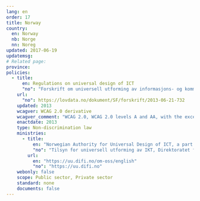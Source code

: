 ```yaml
---
lang: en
order: 17
title: Norway
country:
  en: Norway
  nb: Norge
  nn: Noreg
updated: 2017-06-19
updatemsg:
# Related page:
province:
policies:
  - title:
      en: Regulations on universal design of ICT
      "no": "Forskrift om universell utforming av informasjons- og kommunikasjonsteknologiske (IKT)-løsninger "
    url:
      "no": https://lovdata.no/dokument/SF/forskrift/2013-06-21-732
    updated: 2013
    wcagver: WCAG 2.0 derivative
    wcagver_comment: "WCAG 2.0, WCAG 2.0 levels A and AA, with the exception of success criteria 1.2.3, 1.2.4 and 1.2.5."
    enactdate: 2013
    type: Non-discrimination law
    ministries:
      - title:
          en: "Norwegian Authority for Universal Design of ICT, a part of the Agency for Public Management and eGovermnent (Difi)"
          "no": "Tilsyn for universell utforming av IKT, Direktoratet for forvaltning og IKT"
        url:
          en: "https://uu.difi.no/om-oss/english"
          "no": "https://uu.difi.no"
    webonly: false
    scope: Public sector, Private sector
    standard: none
    documents: false
---
```

